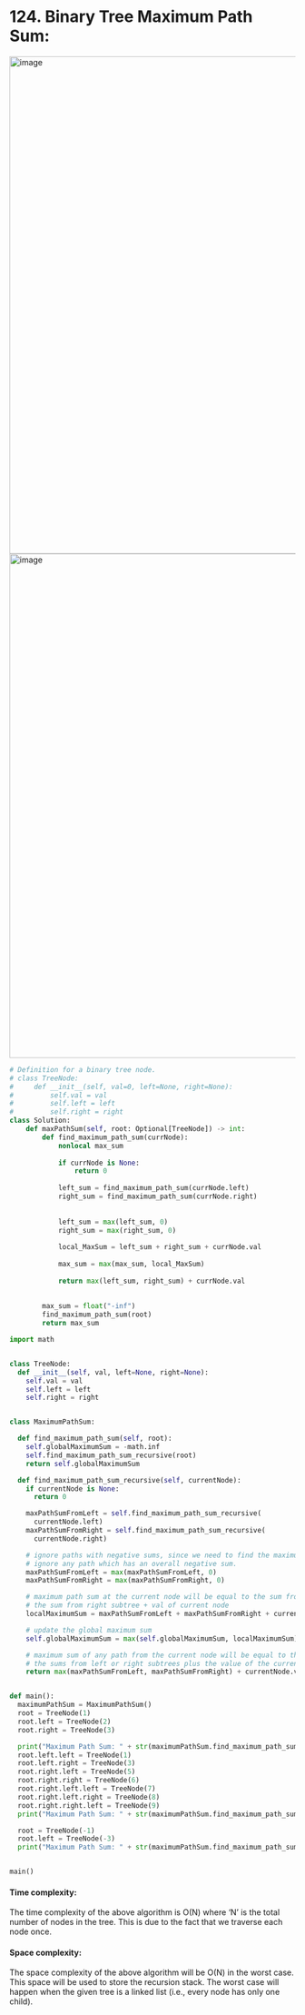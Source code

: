 # 124. Binary Tree Maximum Path Sum:

<img width="876" alt="image" src="https://user-images.githubusercontent.com/35987583/159630886-96ea15d6-6110-4002-8e1c-e48740e15762.png">

<img width="888" alt="image" src="https://user-images.githubusercontent.com/35987583/159630905-65f0f221-6d4a-43c3-adbe-55add0d97e3d.png">


```python
# Definition for a binary tree node.
# class TreeNode:
#     def __init__(self, val=0, left=None, right=None):
#         self.val = val
#         self.left = left
#         self.right = right
class Solution:
    def maxPathSum(self, root: Optional[TreeNode]) -> int:
        def find_maximum_path_sum(currNode):
            nonlocal max_sum
            
            if currNode is None:
                return 0
            
            left_sum = find_maximum_path_sum(currNode.left)
            right_sum = find_maximum_path_sum(currNode.right)
            
            
            left_sum = max(left_sum, 0)
            right_sum = max(right_sum, 0)
            
            local_MaxSum = left_sum + right_sum + currNode.val
            
            max_sum = max(max_sum, local_MaxSum)
            
            return max(left_sum, right_sum) + currNode.val
        
        
        max_sum = float("-inf")
        find_maximum_path_sum(root)
        return max_sum     
```

```python
import math


class TreeNode:
  def __init__(self, val, left=None, right=None):
    self.val = val
    self.left = left
    self.right = right


class MaximumPathSum:

  def find_maximum_path_sum(self, root):
    self.globalMaximumSum = -math.inf
    self.find_maximum_path_sum_recursive(root)
    return self.globalMaximumSum

  def find_maximum_path_sum_recursive(self, currentNode):
    if currentNode is None:
      return 0

    maxPathSumFromLeft = self.find_maximum_path_sum_recursive(
      currentNode.left)
    maxPathSumFromRight = self.find_maximum_path_sum_recursive(
      currentNode.right)

    # ignore paths with negative sums, since we need to find the maximum sum we should
    # ignore any path which has an overall negative sum.
    maxPathSumFromLeft = max(maxPathSumFromLeft, 0)
    maxPathSumFromRight = max(maxPathSumFromRight, 0)

    # maximum path sum at the current node will be equal to the sum from the left subtree +
    # the sum from right subtree + val of current node
    localMaximumSum = maxPathSumFromLeft + maxPathSumFromRight + currentNode.val

    # update the global maximum sum
    self.globalMaximumSum = max(self.globalMaximumSum, localMaximumSum)

    # maximum sum of any path from the current node will be equal to the maximum of
    # the sums from left or right subtrees plus the value of the current node
    return max(maxPathSumFromLeft, maxPathSumFromRight) + currentNode.val


def main():
  maximumPathSum = MaximumPathSum()
  root = TreeNode(1)
  root.left = TreeNode(2)
  root.right = TreeNode(3)

  print("Maximum Path Sum: " + str(maximumPathSum.find_maximum_path_sum(root)))
  root.left.left = TreeNode(1)
  root.left.right = TreeNode(3)
  root.right.left = TreeNode(5)
  root.right.right = TreeNode(6)
  root.right.left.left = TreeNode(7)
  root.right.left.right = TreeNode(8)
  root.right.right.left = TreeNode(9)
  print("Maximum Path Sum: " + str(maximumPathSum.find_maximum_path_sum(root)))

  root = TreeNode(-1)
  root.left = TreeNode(-3)
  print("Maximum Path Sum: " + str(maximumPathSum.find_maximum_path_sum(root)))


main()
```

#### Time complexity:
The time complexity of the above algorithm is O(N) where ‘N’ is the total number of nodes in the tree. This is due to the fact that we traverse each node once.

#### Space complexity:
The space complexity of the above algorithm will be O(N) in the worst case. This space will be used to store the recursion stack. The worst case will happen when the given tree is a linked list (i.e., every node has only one child).
